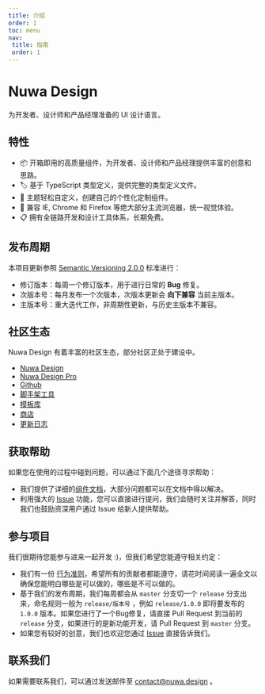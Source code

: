 ```yaml
---
title: 介绍 
order: 1 
toc: menu 
nav:
 title: 指南 
 order: 1
---
```


# Nuwa Design

为开发者、设计师和产品经理准备的 UI 设计语言。

## 特性

- 📦 开箱即用的高质量组件，为开发者、设计师和产品经理提供丰富的创意和思路。
- 🏷 基于 TypeScript 类型定义，提供完整的类型定义文件。
- 🎨 主题轻松自定义，创建自己的个性化定制组件。
- 📡 兼容 IE, Chrome 和 Firefox 等绝大部分主流浏览器，统一视觉体验。
- 📋 拥有全链路开发和设计工具体系，长期免费。

## 发布周期

本项目更新参照 [Semantic Versioning 2.0.0](https://semver.org/) 标准进行：

- 修订版本：每周一个修订版本，用于进行日常的 **Bug** 修复。
- 次版本号：每月发布一个次版本，次版本更新会 **向下兼容** 当前主版本。
- 主版本号：重大迭代工作，非周期性更新，与历史主版本不兼容。

## 社区生态

Nuwa Design 有着丰富的社区生态，部分社区正处于建设中。

* [Nuwa Design](https://nuwa.design)
* [Nuwa Design Pro](https://pro.nuwa.design)
* [Github](https://github.com/nuwa-design)
* [脚手架工具](https://cli.nvwa.design)
* [模板库](https://template.nvwa.design)
* [商店](https://nuwa.store)
* [更新日志](https://github.com/nuwa-design/nuwa-design/releases)

## 获取帮助

如果您在使用的过程中碰到问题，可以通过下面几个途径寻求帮助：

* 我们提供了详细的[组件文档](https://shine.design/guide)，大部分问题都可以在文档中得以解决。
* 利用强大的 [Issue](https://github.com/nuwa-design/nuwa-design/issues) 功能，您可以直接进行提问，我们会随时关注并解答，同时我们也鼓励资深用户通过 Issue 给新人提供帮助。

## 参与项目

我们很期待您能参与进来一起开发 :)，但我们希望您能遵守相关约定：

* 我们有一份 [行为准则](./CODE_OF_CONDUCT.md)，希望所有的贡献者都能遵守，请花时间阅读一遍全文以确保您能明白哪些是可以做的，哪些是不可以做的。
* 基于我们的发布周期，我们每周都会从 `master` 分支切一个 `release` 分支出来，命名规则一般为 `release/版本号` ，例如 `release/1.0.0` 即将要发布的 `1.0.0`
  版本。如果您进行了一个Bug修复，请直接 Pull Request 到当前的 `release` 分支，如果进行的是新功能开发，请 Pull Request 到 `master` 分支。
* 如果您有较好的创意，我们也欢迎您通过 [Issue](https://github.com/nuwa-design/nuwa-design/issues) 直接告诉我们。

## 联系我们

如果需要联系我们，可以通过发送邮件至 [contact@nuwa.design](mailto:help@shine.design) 。
